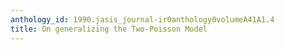```yaml
---
anthology_id: 1990.jasis_journal-ir0anthology0volumeA41A1.4
title: On generalizing the Two-Poisson Model
---
```

